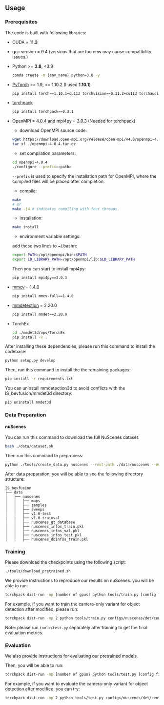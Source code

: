 ## Usage

### Prerequisites

The code is built with following libraries:

- CUDA = **11.3**
- gcc version = 9.4 (versions that are too new may cause compatibility issues.)
- Python >= **3.8**, \<3.9
  ```bash
  conda create -n {env_name} python=3.8 -y
  ```
- [PyTorch](https://github.com/pytorch/pytorch) >= 1.9, \<= 1.10.2 (I used **1.10.1**)
  ```bash
  pip install torch==1.10.1+cu113 torchvision==0.11.2+cu113 torchaudio==0.10.1 -f https://download.pytorch.org/whl/cu113/torch_stable.html
  ```
- [torchpack](https://github.com/mit-han-lab/torchpack)
  ```bash
  pip install torchpack==0.3.1
  ```
- OpenMPI = 4.0.4 and mpi4py = 3.0.3 (Needed for torchpack)
  - download OpenMPI source code:
  ```bash
  wget https://download.open-mpi.org/release/open-mpi/v4.0/openmpi-4.0.4.tar.gz
  tar xf ./openmpi-4.0.4.tar.gz
  ```
  - set compilation parameters:
  ```bash
  cd openmpi-4.0.4
  ./configure --prefix=<path>
  ```
  ```--prefix``` is used to specify the installation path for OpenMPI, where the compiled files will be placed after completion.
  - compile:
  ```bash
  make
  # or
  make -j4 # indicates compiling with four threads.
  ```
  - installation:
  ```bash
  make install
  ```
  - environment variable settings:
  
  add these two lines to ~/.bashrc
  ```bash
  export PATH=/opt/openmpi/bin:$PATH
  export LD_LIBRARY_PATH=/opt/openmpi/lib:$LD_LIBRARY_PATH
  ```

  Then you can start to install mpi4py:
  ```bash
  pip install mpi4py==3.0.3
  ```
  
- [mmcv](https://github.com/open-mmlab/mmcv) = 1.4.0
  ```bash
  pip install mmcv-full==1.4.0
  ```
- [mmdetection](http://github.com/open-mmlab/mmdetection) = 2.20.0
  ```bash
  pip install mmdet==2.20.0
  ```
- TorchEx
  ```bash
  cd ./mmdet3d/ops/TorchEx
  pip install -v .
  ```
<!-- - Pillow = **8.4.0** (see [here](https://github.com/mit-han-lab/bevfusion/issues/63))
  ```bash
  pip install pillow==8.4.0
  ``` -->
<!-- - [tqdm](https://github.com/tqdm/tqdm) -->
<!-- - [nuscenes-dev-kit](https://github.com/nutonomy/nuscenes-devkit)
  ```bash
  pip install nuscenes-devkit
  ``` -->
After installing these dependencies, please run this command to install the codebase:

```bash
python setup.py develop
```
Then, run this command to install the the remaining packages:
```bash
pip install -r requirements.txt
```

You can uninstall mmdetection3d to avoid conflicts with the IS_bevfusion/mmdet3d directory:
```bash
pip uninstall mmdet3d
```

### Data Preparation

#### nuScenes

You can run this command to download the full NuScenes dataset:
```bash
bash ./data/dataset.sh
```

Then run this command to preprocess:
```bash
python ./tools/create_data.py nuscenes --root-path ./data/nuscenes --out-dir ./data/nuscenes --extra-tag nuscenes
```

After data preparation, you will be able to see the following directory structure:

```
IS_bevfusion
├── data
│   ├── nuscenes
│   │   ├── maps
│   │   ├── samples
│   │   ├── sweeps
│   │   ├── v1.0-test
|   |   ├── v1.0-trainval
│   │   ├── nuscenes_gt_database
│   │   ├── nuscenes_infos_train.pkl
│   │   ├── nuscenes_infos_val.pkl
│   │   ├── nuscenes_infos_test.pkl
│   │   ├── nuscenes_dbinfos_train.pkl

```

### Training

Please download the checkpoints using the following script: 

```bash
./tools/download_pretrained.sh
```
We provide instructions to reproduce our results on nuScenes.
you will be able to run:

```bash
torchpack dist-run -np [number of gpus] python tools/train.py [config file path] --model.encoders.camera.backbone.init_cfg.checkpoint pretrained/[checkpoint name].pth
```

For example, if you want to train the camera-only variant for object detection after modified, please run:

```bash
torchpack dist-run -np 2 python tools/train.py configs/nuscenes/det/centerhead/lssfpn/camera/256x704/swint/default_V2.yaml --model.encoders.camera.backbone.init_cfg.checkpoint pretrained/swint-nuimages-pretrained.pth
```

Note: please run `tools/test.py` separately after training to get the final evaluation metrics.

### Evaluation

We also provide instructions for evaluating our pretrained models. 

Then, you will be able to run:

```bash
torchpack dist-run -np [number of gpus] python tools/test.py [config file path] [checkpoint path] --eval [evaluation type]
```

For example, if you want to evaluate the camera-only variant for object detection after modified, you can try:

```bash
torchpack dist-run -np 2 python tools/test.py configs/nuscenes/det/centerhead/lssfpn/camera/256x704/swint/default_V2.yaml [checkpoint path] --eval bbox
```

